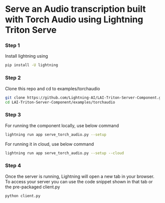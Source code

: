 # Serve an Audio transcription built with Torch Audio using Lightning Triton Serve

### Step 1

Install lightning using

```bash
pip install -U lightning
```

### Step 2

Clone this repo and cd to examples/torchaudio

```bash
git clone https://github.com/Lightning-AI/LAI-Triton-Server-Component.git
cd LAI-Triton-Server-Component/examples/torchaudio
```

### Step 3

For running the component locally, use below command

```bash
lightning run app serve_torch_audio.py --setup
```

For running it in cloud, use below command

```bash
lightning run app serve_torch_audio.py --setup --cloud
```

### Step 4

Once the server is running, Lightning will open a new tab in your browser. To access your server you can use
the code snippet shown in that tab or the pre-packaged client.py

```bash
python client.py
```
